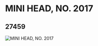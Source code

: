 # MINI HEAD, NO. 2017
## 27459
![MINI HEAD, NO. 2017](https://lc-www-live-s.legocdn.com/media/bricks/5/2/6159509.jpg)